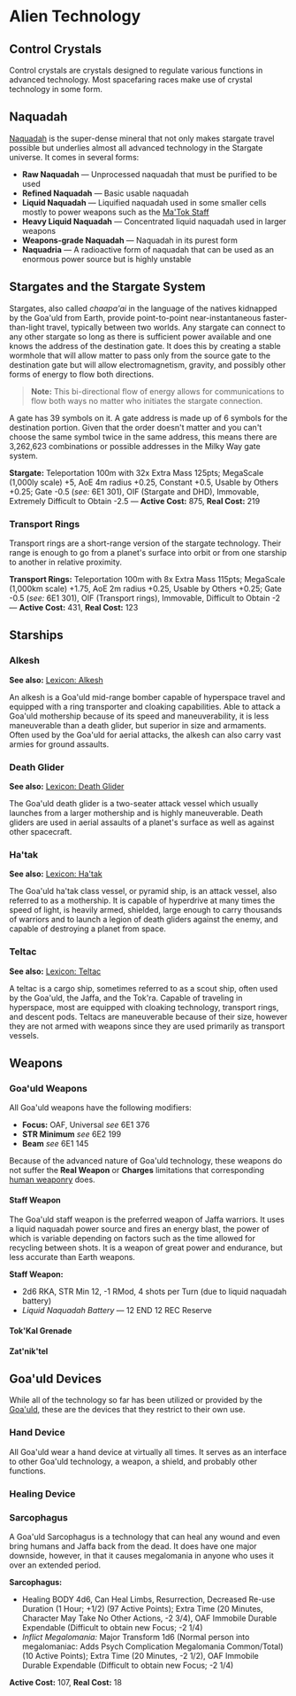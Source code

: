 # Alien Technology

## Control Crystals

Control crystals are crystals designed to regulate various functions in advanced technology. Most spacefaring races make use of crystal technology in some form.

## Naquadah

[Naquadah](http://stargate.wikia.com/wiki/Naquadah) is the super-dense mineral that not only makes stargate travel possible but underlies almost all advanced technology in the Stargate universe. It comes in several forms:

* **Raw Naquadah** &mdash; Unprocessed naquadah that must be purified to be used
* **Refined Naquadah** &mdash; Basic usable naquadah
* **Liquid Naquadah** &mdash; Liquified naquadah used in some smaller cells mostly to power weapons such as the [Ma'Tok Staff](#matok-staff)
* **Heavy Liquid Naquadah** &mdash; Concentrated liquid naquadah used in larger weapons
* **Weapons-grade Naquadah** &mdash; Naquadah in its purest form
* **Naquadria** &mdash; A radioactive form of naquadah that can be used as an enormous power source but is highly unstable

## Stargates and the Stargate System

Stargates, also called _chaapa'ai_ in the language of the natives kidnapped by the Goa'uld from Earth, provide point-to-point near-instantaneous faster-than-light travel, typically between two worlds. Any stargate can connect to any other stargate so long as there is sufficient power available and one knows the address of the destination gate. It does this by creating a stable wormhole that will allow matter to pass only from the source gate to the destination gate but will allow electromagnetism, gravity, and possibly other forms of energy to flow both directions.

> **Note:** This bi-directional flow of energy allows for communications to flow both ways no matter who initiates the stargate connection.

A gate has 39 symbols on it. A gate address is made up of 6 symbols for the destination portion. Given that the order doesn't matter and you can't choose the same symbol twice in the same address, this means there are 3,262,623 combinations or possible addresses in the Milky Way gate system.

**Stargate:** Teleportation 100m with 32x Extra Mass 125pts; MegaScale (1,000ly scale) +5, AoE 4m radius +0.25, Constant +0.5, Usable by Others +0.25; Gate -0.5 (_see:_ 6E1 301), OIF (Stargate and DHD), Immovable, Extremely Difficult to Obtain -2.5 &mdash; **Active Cost:** 875, **Real Cost:** 219

### Transport Rings

Transport rings are a short-range version of the stargate technology. Their range is enough to go from a planet's surface into orbit or from one starship to another in relative proximity.

**Transport Rings:** Teleportation 100m with 8x Extra Mass 115pts; MegaScale (1,000km scale) +1.75, AoE 2m radius +0.25, Usable by Others +0.25; Gate -0.5 (_see:_ 6E1 301), OIF (Transport rings), Immovable, Difficult to Obtain -2 &mdash; **Active Cost:** 431, **Real Cost:** 123

## Starships

### Alkesh

**See also:** [Lexicon: Alkesh](http://www.rdanderson.com/stargate/lexicon/entries/alkesh.htm)

An alkesh is a Goa'uld mid-range bomber capable of hyperspace travel and equipped with a ring transporter and cloaking capabilities. Able to attack a Goa'uld mothership because of its speed and maneuverability, it is less maneuverable than a death glider, but superior in size and armaments. Often used by the Goa'uld for aerial attacks, the alkesh can also carry vast armies for ground assaults.

### Death Glider

**See also:** [Lexicon: Death Glider](http://www.rdanderson.com/stargate/lexicon/entries/deathglider.htm)

The Goa'uld death glider is a two-seater attack vessel which usually launches from a larger mothership and is highly maneuverable. Death gliders are used in aerial assaults of a planet's surface as well as against other spacecraft.

### Ha'tak

**See also:** [Lexicon: Ha'tak](http://www.rdanderson.com/stargate/lexicon/entries/hatak.htm)

The Goa'uld ha'tak class vessel, or pyramid ship, is an attack vessel, also referred to as a mothership. It is capable of hyperdrive at many times the speed of light, is heavily armed, shielded, large enough to carry thousands of warriors and to launch a legion of death gliders against the enemy, and capable of destroying a planet from space.

### Teltac

**See also:** [Lexicon: Teltac](http://www.rdanderson.com/stargate/lexicon/entries/teltac.htm)

A teltac is a cargo ship, sometimes referred to as a scout ship, often used by the Goa'uld, the Jaffa, and the Tok'ra. Capable of traveling in hyperspace, most are equipped with cloaking technology, transport rings, and descent pods. Teltacs are maneuverable because of their size, however they are not armed with weapons since they are used primarily as transport vessels.

## Weapons

### Goa'uld Weapons

All Goa'uld weapons have the following modifiers:

* **Focus:** OAF, Universal _see_ 6E1 376
* **STR Minimum** _see_ 6E2 199
* **Beam** _see_ 6E1 145

Because of the advanced nature of Goa'uld technology, these weapons do not suffer the **Real Weapon** or **Charges** limitations that corresponding [human weaponry](#human-weapons) does.

#### Staff Weapon

The Goa'uld staff weapon is the preferred weapon of Jaffa warriors. It uses a liquid naquadah power source and fires an energy blast, the power of which is variable depending on factors such as the time allowed for recycling between shots. It is a weapon of great power and endurance, but less accurate than Earth weapons.

**Staff Weapon:**

* 2d6 RKA, STR Min 12, -1 RMod, 4 shots per Turn (due to liquid naquadah battery)
* _Liquid Naquadah Battery_ &mdash; 12 END 12 REC Reserve

#### Tok'Kal Grenade

#### Zat'nik'tel

## Goa'uld Devices

While all of the technology so far has been utilized or provided by the [Goa'uld](people.md#goauld), these are the devices that they restrict to their own use.

### Hand Device

All Goa'uld wear a hand device at virtually all times. It serves as an interface to other Goa'uld technology, a weapon, a shield, and probably other functions.

### Healing Device

### Sarcophagus

A Goa'uld Sarcophagus is a technology that can heal any wound and even bring humans and Jaffa back from the dead. It does have one major downside, however, in that it causes megalomania in anyone who uses it over an extended period.

**Sarcophagus:**

* Healing BODY 4d6, Can Heal Limbs, Resurrection, Decreased Re-use Duration (1 Hour; +1/2) (97 Active Points); Extra Time (20 Minutes, Character May Take No Other Actions, -2 3/4), OAF Immobile Durable Expendable (Difficult to obtain new Focus; -2 1/4)
* _Inflict Megalomania:_ Major Transform 1d6 (Normal person into megalomaniac: Adds Psych Complication Megalomania Common/Total) (10 Active Points); Extra Time (20 Minutes, -2 1/2), OAF Immobile Durable Expendable (Difficult to obtain new Focus; -2 1/4)

**Active Cost:** 107, **Real Cost:** 18
